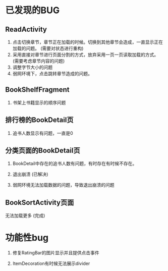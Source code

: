 # 已发现的BUG

## ReadActivity

1. 点击切换章节，章节正在加载的时候。切换到其他章节会造成，一直显示正在加载的问题。 (需要对状态进行重构)
2. 采用直接对章节进行页面分割的方式，放弃采用一页一页读取加载的方式。(需要考虑章节内容的问题)
3. 调整字节大小的问题
4. 弱网环境下，点击跳转章节造成的问题。

## BookShelfFragment

1. 书架上书籍显示的顺序问题

## 排行榜的BookDetail页

1. 追书人数显示有问题，一直是0

## 分类页面的BookDetail页

1. BookDetail中存在的追书人数有问题，有时存在有时候不存在。

2. 退出崩溃 (已解决)

3. 弱网环境无法加载数据的问题，导致退出崩溃的问题

## BookSortActivity页面

无法加载更多 (完成)

# 功能性bug

1. 修复RatingBar的图片显示并且提供点击事件

2. ItemDecoration有时候无法展示divider